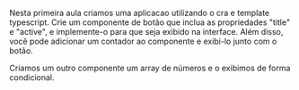 Nesta primeira aula criamos uma aplicacao utilizando o cra e template typescript.
Crie um componente de botão que inclua as propriedades "title" e "active", e implemente-o para que seja exibido na interface. Além disso, você pode adicionar um contador ao componente e exibi-lo junto com o botão.

Criamos um outro componente um array de números e o exibimos de forma condicional.
